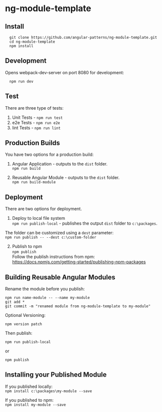 # ng-module-template

## Install

`  git clone https://github.com/angular-patterns/ng-module-template.git`<br />
`  cd ng-module-template` <br />
`  npm install`

## Development

Opens webpack-dev-server on port 8080 for development:

`  npm run dev`

## Test

There are three type of tests: 

1. Unit Tests - `npm run test`
2. e2e Tests - `npm run e2e`
3. lint Tests - `npm run lint`

## Production Builds

You have two options for a production build:

1. Angular Application - outputs to the `dist` folder.<br/>
  `npm run build`
 
2. Reusable Angular Module - outputs to the `dist` folder.<br/>
  `npm run build-module`
  
## Deployment

There are two options for deployment.

1. Deploy to local file system<br/>
  `npm run publish-local` - publishes the output `dist` folder to `c:\packages`.  
  
  The folder can be customized using a `dest` parameter:<br/>
  `npm run publish -- --dest c:\custom-folder`
  
2. Publish to npm<br/>
  `npm publish`<br/>
  Follow the publish instructions from npm: https://docs.npmjs.com/getting-started/publishing-npm-packages
  
## Building Reusable Angular Modules

Rename the module before you publish:<br />

`npm run name-module -- --name my-module` <br />
`git add *` <br />
`git commit -m "renamed module from ng-module-template to my-module"`

Optional Versioning:

`npm version patch`

Then publish:

`npm run publish-local`

or

`npm publish`

## Installing your Published Module

If you published locally:<br />
`npm install c:\packages\my-module --save`

If you published to npm:<br />
`npm install my-module --save`






